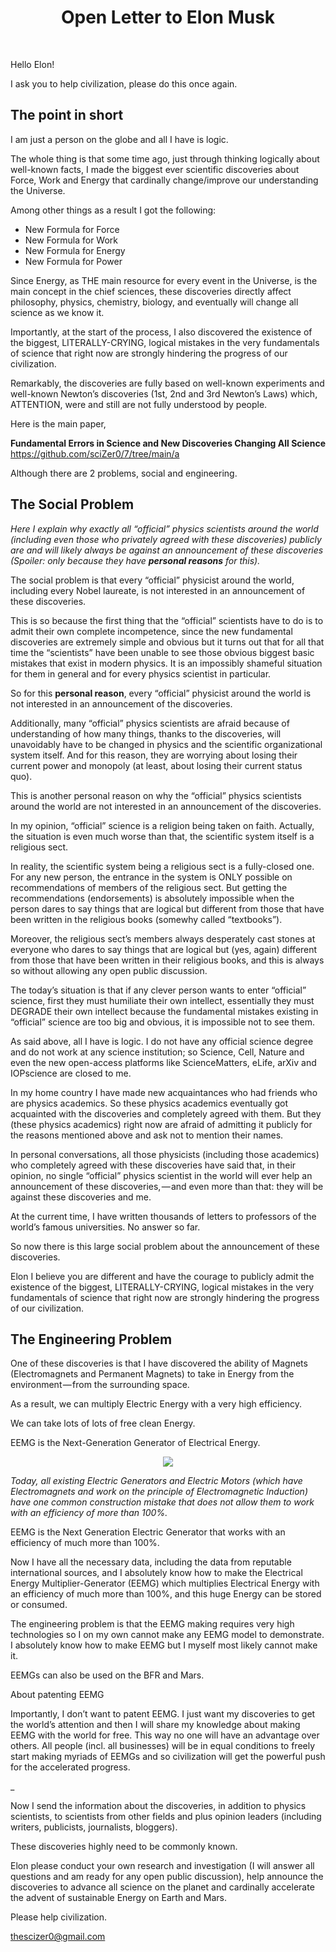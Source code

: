 <h1 align="center">Open Letter to Elon Musk</h1>
<br>

Hello Elon!

I ask you to help civilization, please do this once again.



## The point in short

I am just a person on the globe and all I have is logic.

The whole thing is that some time ago, just through thinking logically about well-known facts, I made the biggest ever scientific discoveries about Force, Work and Energy that cardinally change/improve our understanding the Universe.

Among other things as a result I got the following:

* New Formula for Force
* New Formula for Work
* New Formula for Energy
* New Formula for Power

Since Energy, as THE main resource for every event in the Universe, is the main concept in the chief sciences, these discoveries directly affect philosophy, physics, chemistry, biology, and eventually will change all science as we know it.

Importantly, at the start of the process, I also discovered the existence of the biggest, LITERALLY-CRYING, logical mistakes in the very fundamentals of science that right now are strongly hindering the progress of our civilization.

Remarkably, the discoveries are fully based on well-known experiments and well-known Newton’s discoveries (1st, 2nd and 3rd Newton’s Laws) which, ATTENTION, were and still are not fully understood by people.

Here is the main paper,<br>

<b>Fundamental Errors in Science and New Discoveries Changing All Science</b><br>
https://github.com/sciZer0/7/tree/main/a

Although there are 2 problems, social and engineering.

## The Social Problem

<i>Here I explain why exactly all “official” physics scientists around the world (including even those who privately agreed with these discoveries) publicly are and will likely always be against an announcement of these discoveries (Spoiler: only because they have <b>personal reasons</b> for this).</i>

The social problem is that every “official” physicist around the world, including every Nobel laureate, is not interested in an announcement of these discoveries.

This is so because the first thing that the “official” scientists have to do is to admit their own complete incompetence, since the new fundamental discoveries are extremely simple and obvious but it turns out that for all that time the “scientists” have been unable to see those obvious biggest basic mistakes that exist in modern physics. It is an impossibly shameful situation for them in general and for every physics scientist in particular. 

So for this <b>personal reason</b>, every “official” physicist around the world is not interested in an announcement of the discoveries.

Additionally, many “official” physics scientists are afraid because of understanding of how many things, thanks to the discoveries, will unavoidably have to be changed in physics and the scientific organizational system itself. And for this reason, they are worrying about losing their current power and monopoly (at least, about losing their current status quo). 

This is another personal reason on why the “official” physics scientists around the world are not interested in an announcement of the discoveries.

In my opinion, “official” science is a religion being taken on faith. Actually, the situation is even much worse than that, the scientific system itself is a religious sect.

In reality, the scientific system being a religious sect is a fully-closed one. For any new person, the entrance in the system is ONLY possible on recommendations of members of the religious sect. But getting the recommendations (endorsements) is absolutely impossible when the person dares to say things that are logical but different from those that have been written in the religious books (somewhy called “textbooks”).

Moreover, the religious sect’s members always desperately cast stones at everyone who dares to say things that are logical but (yes, again) different from those that have been written in their religious books, and this is always so without allowing any open public discussion.

The today’s situation is that if any clever person wants to enter “official” science, first they must humiliate their own intellect, essentially they must DEGRADE their own intellect because the fundamental mistakes existing in “official” science are too big and obvious, it is impossible not to see them.

As said above, all I have is logic. I do not have any official science degree and do not work at any science institution; so Science, Cell, Nature and even the new open-access platforms like ScienceMatters, eLife, arXiv and IOPscience are closed to me.

In my home country I have made new acquaintances who had friends who are physics academics. So these physics academics eventually got acquainted with the discoveries and completely agreed with them. But they (these physics academics) right now are afraid of admitting it publicly for the reasons mentioned above and ask not to mention their names.

In personal conversations, all those physicists (including those academics) who completely agreed with these discoveries have said that, in their opinion, no single “official” physics scientist in the world will ever help an announcement of these discoveries, — and even more than that: they will be against these discoveries and me.

At the current time, I have written thousands of letters to professors of the world’s famous universities. No answer so far.

So now there is this large social problem about the announcement of these discoveries.

Elon I believe you are different and have the courage to publicly admit the existence of the biggest, LITERALLY-CRYING, logical mistakes in the very fundamentals of science that right now are strongly hindering the progress of our civilization.

## The Engineering Problem

One of these discoveries is that I have discovered the ability of Magnets (Electromagnets and Permanent Magnets) to take in Energy from the environment — from the surrounding space.

As a result, we can multiply Electric Energy with a very high efficiency.

We can take lots of lots of free clean Energy.

EEMG is the Next-Generation Generator of Electrical Energy.

<p align="center">
  <img src="https://github.com/sciZer0/new_discoveries/blob/main/assets/images/G.png"/>
</p>

<i>Today, all existing Electric Generators and Electric Motors (which have Electromagnets and work on the principle of Electromagnetic Induction) have one common construction mistake that does not allow them to work with an efficiency of more than 100%.</i>

EEMG is the Next Generation Electric Generator that works with an efficiency of much more than 100%.

Now I have all the necessary data, including the data from reputable international sources, and I absolutely know how to make the Electrical Energy Multiplier-Generator (EEMG) which multiplies Electrical Energy with an efficiency of much more than 100%, and this huge Energy can be stored or consumed.

The engineering problem is that the EEMG making requires very high technologies so I on my own cannot make any EEMG model to demonstrate. I absolutely know how to make EEMG but I myself most likely cannot make it.

EEMGs can also be used on the BFR and Mars.

About patenting EEMG

Importantly, I don’t want to patent EEMG. I just want my discoveries to get the world’s attention and then I will share my knowledge about making EEMG with the world for free. This way no one will have an advantage over others. All people (incl. all businesses) will be in equal conditions to freely start making myriads of EEMGs and so civilization will get the powerful push for the accelerated progress.

_

Now I send the information about the discoveries, in addition to physics scientists, to scientists from other fields and plus opinion leaders (including writers, publicists, journalists, bloggers).

These discoveries highly need to be commonly known.

Elon please conduct your own research and investigation (I will answer all questions and am ready for any open public discussion), help announce the discoveries to advance all science on the planet and cardinally accelerate the advent of sustainable Energy on Earth and Mars.

Please help civilization.

thescizer0@gmail.com
